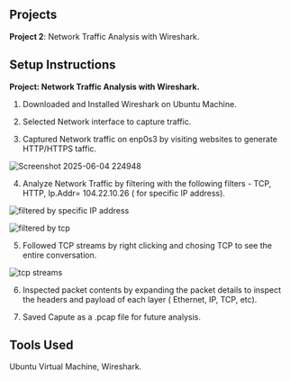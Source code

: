 ## Projects
**Project 2**: Network Traffic Analysis with Wireshark. 
  
## Setup Instructions

**Project: Network Traffic Analysis with Wireshark.**

1. Downloaded and Installed Wireshark on Ubuntu Machine. 

2. Selected Network interface to capture traffic. 

3. Captured Network traffic on enp0s3 by visiting websites to generate HTTP/HTTPS taffic.
   
![Screenshot 2025-06-04 224948](https://github.com/user-attachments/assets/c99dda50-4359-4ee2-bfe2-d76883357dbc)


4. Analyze Network Traffic by filtering with the following filters - TCP, HTTP, Ip.Addr= 104.22.10.26 ( for specific IP address).

   
![filtered by specific IP address](https://github.com/user-attachments/assets/7c07f013-0628-4bdc-b78a-5ec1f8113481)



![filtered by tcp](https://github.com/user-attachments/assets/fb8db74d-f1d9-4034-be98-f278823d27b1)



5. Followed TCP streams by right clicking and chosing TCP to see the entire conversation.


![tcp streams](https://github.com/user-attachments/assets/4c4ba74b-534b-4fa5-9483-5076cb0297a8)



6. Inspected packet contents by expanding the packet details to inspect the headers and payload of each layer ( Ethernet, IP, TCP, etc).


7. Saved Capute as a .pcap file for future analysis.


## Tools Used

Ubuntu Virtual Machine, Wireshark.
